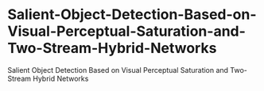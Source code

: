 # Salient-Object-Detection-Based-on-Visual-Perceptual-Saturation-and-Two-Stream-Hybrid-Networks
Salient Object Detection Based on Visual Perceptual Saturation and Two-Stream Hybrid Networks
